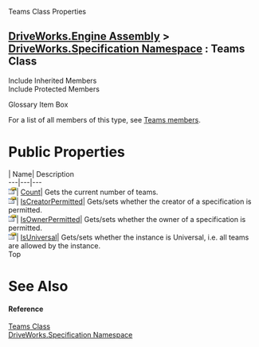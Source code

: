 Teams Class Properties   
  
[DriveWorks.Engine Assembly](topic2156.md) > [DriveWorks.Specification Namespace](topic10764.md) : Teams Class  
---  
  
Include Inherited Members    
Include Protected Members    


Glossary Item Box

For a list of all members of this type, see [Teams members](topic11738.md).

# Public Properties

| Name| Description  
---|---|---  
![Public Property](dotnetimages/publicProperty.gif)| [Count](topic11753.md)| Gets the current number of teams.   
![Public Property](dotnetimages/publicProperty.gif)| [IsCreatorPermitted](topic11754.md)| Gets/sets whether the creator of a specification is permitted.   
![Public Property](dotnetimages/publicProperty.gif)| [IsOwnerPermitted](topic11755.md)| Gets/sets whether the owner of a specification is permitted.   
![Public Property](dotnetimages/publicProperty.gif)| [IsUniversal](topic11756.md)| Gets/sets whether the instance is Universal, i.e. all teams are allowed by the instance.   
Top

# See Also

#### Reference

[Teams Class](topic11737.md)   
[DriveWorks.Specification Namespace](topic10764.md)


